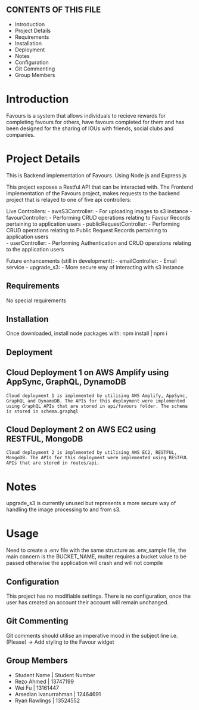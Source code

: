 CONTENTS OF THIS FILE
---------------------
 * Introduction
 * Project Details
 * Requirements 
 * Installation
 * Deployment
 * Notes
 * Configuration
 * Git Commenting
 * Group Members

# Introduction
Favours is a system that allows individuals to recieve rewards for completing favours for others, have
favours completed for them and has been designed for the sharing of IOUs with friends, social clubs and 
companies.

# Project Details
This is Backend implementation of Favours. Using Node js and Express js

This project exposes a Restful API that can be interacted with. The Frontend implementation of the Favours
project, makes requests to the backend project that is relayed to one of five api controllers:

Live Controllers:
    - awsS3Controller:
        - For uploading images to s3 instance
    - favourController:
        - Performing CRUD operations relating to Favour Records pertaining to application users
    - publicRequestController:
        - Performing CRUD operations relating to Public Request Records pertaining to application users        
    - userController:
        - Performing Authentication and CRUD operations relating to the application users

Future enhancements (still in development):
    - emailController:
        - Email service
    - upgrade_s3:
        - More secure way of interacting with s3 instance

## Requirements
No special requirements

## Installation
Once downloaded, install node packages with:
npm install | npm i

## Deployment

   ## Cloud Deployment 1 on AWS Amplify using AppSync, GraphQL, DynamoDB
    Cloud deployment 1 is implemented by utilising AWS Amplify, AppSync, GraphQL and DynamoDB. The APIs for this deployment were implemented using GraphQL APIs that are stored in api/favours folder. The schema is stored in schema.graphql

   ## Cloud Deployment 2 on AWS EC2 using RESTFUL, MongoDB
    Cloud deployment 2 is implemented by utilising AWS EC2, RESTFUL, MongoDB. The APIs for this deployment were implemented using RESTFUL APIs that are stored in routes/api. 

# Notes
upgrade_s3 is currently unused but represents a more secure way of handling the image processing to and from s3.

# Usage
Need to create a .env file with the same structure as .env_sample file, the main concern is the BUCKET_NAME, multer requires a bucket value to be passed otherwise the application will crash and will not compile

## Configuration
This project has no modifiable settings. There is no configuration, once the user has created an account
their account will remain unchanged.

## Git Commenting
Git comments should utilise an imperative mood in the subject line
i.e. (Please) -> Add styling to the Favour widget

## Group Members
* Student Name | Student Number
* Rezo Ahmed | 13747199
* Wei Fu | 13161447
* Arsedian Ivanurrahman | 12464691
* Ryan Rawlings | 13524552